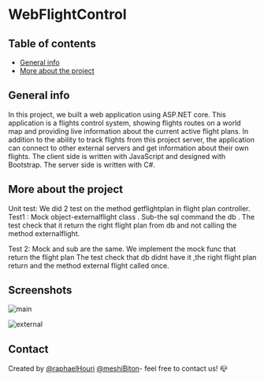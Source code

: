 # WebFlightControl

## Table of contents
* [General info](#general-info)
* [More about the project](#more-about-the-project)

## General info
In this project, we built a web application using ASP.NET core.
This application is a flights control system, showing flights routes on a world map and providing live information about the current active flight plans.
In addition to the ability to track flights from this project server, the application can connect to other external servers and get information about their own flights.
The client side is written with JavaScript and designed with Bootstrap. The server side is written with C#.

## More about the project
Unit test:
We did 2 test on the method getflightplan in flight plan controller.
Test1 :
Mock object-externalflight class .
Sub-the sql command the db .
The test check that it return the right flight plan from db and not calling the method externalflight.

Test 2:
Mock and sub are the same.
We implement the mock func that return the flight plan
The test check that db didnt have it ,the right flight plan return and the method external flight called once.

## Screenshots
![main](https://user-images.githubusercontent.com/58934116/110238347-d81c3700-7f49-11eb-990d-d4b72fe64626.jpg)

![external](https://user-images.githubusercontent.com/58934116/110238395-1580c480-7f4a-11eb-8074-b8b2238af729.jpg)

## Contact
Created by [@raphaelHouri](https://github.com/raphaelHouri) [@meshiBiton](https://github.com/meshibiton)- feel free to contact us! :mailbox_closed:
